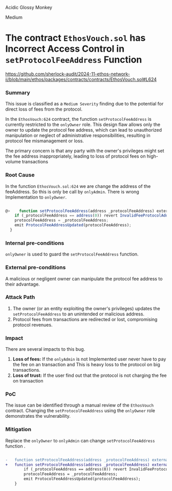 Acidic Glossy Monkey

Medium

# The contract `EthosVouch.sol` has Incorrect Access Control in `setProtocolFeeAddress` Function

https://github.com/sherlock-audit/2024-11-ethos-network-ii/blob/main/ethos/packages/contracts/contracts/EthosVouch.sol#L624
### Summary

This issue is classified as a `Medium Severity` finding due to the potential for direct loss of fees from the protocol.

In the `EthosVouch:624` contract, the function `setProtocolFeeAddress` is currently restricted to the `onlyOwner` role. This design flaw allows only the owner to update the protocol fee address, which can lead to unauthorized manipulation or neglect of administrative responsibilities, resulting in protocol fee mismanagement or loss.

The primary concern is that any party with the owner's privileges might set the fee address inappropriately, leading to loss of protocol fees on high-volume transactions

### Root Cause

In the function `EthosVouch.sol:624` we are change the address of the feeAddress. So this is only be call by `onlyAdmin`. There is wrong Implementation to `onlyOwner`.

```javascript

@>    function setProtocolFeeAddress(address _protocolFeeAddress) external onlyOwner {
    if (_protocolFeeAddress == address(0)) revert InvalidFeeProtocolAddress();
    protocolFeeAddress = _protocolFeeAddress;
    emit ProtocolFeeAddressUpdated(protocolFeeAddress);
  }

```

### Internal pre-conditions

`onlyOwner` is used to guard the `setProtocolFeeAddress` function.

### External pre-conditions

A malicious or negligent owner can manipulate the protocol fee address to their advantage.

### Attack Path

1. The owner (or an entity exploiting the owner's privileges) updates the `setProtocolFeeAddress` to an unintended or malicious address.
2. Protocol fees from transactions are redirected or lost, compromising protocol revenues.

### Impact

There are several impacts to this bug.
1. **Loss of fees:** If the `onlyAdmin` is not Implemented user never have to pay the fee on an transaction and This is heavy loss to the protocol on big transactions.
2. **Loss of trust:** If the user find out that the protocol is not charging the fee on transaction

### PoC

The issue can be identified through a manual review of the `EthosVouch` contract. Changing the `setProtocolFeeAddress` using the `onlyOwner` role demonstrates the vulnerability.

### Mitigation

Replace the `onlyOwner` to `onlyAdmin` can change `setProtocolFeeAddress` function .

```diff

-   function setProtocolFeeAddress(address _protocolFeeAddress) external onlyOwner {
+   function setProtocolFeeAddress(address _protocolFeeAddress) external onlyAdmin {
        if (_protocolFeeAddress == address(0)) revert InvalidFeeProtocolAddress();
        protocolFeeAddress = _protocolFeeAddress;
        emit ProtocolFeeAddressUpdated(protocolFeeAddress);
    }

```